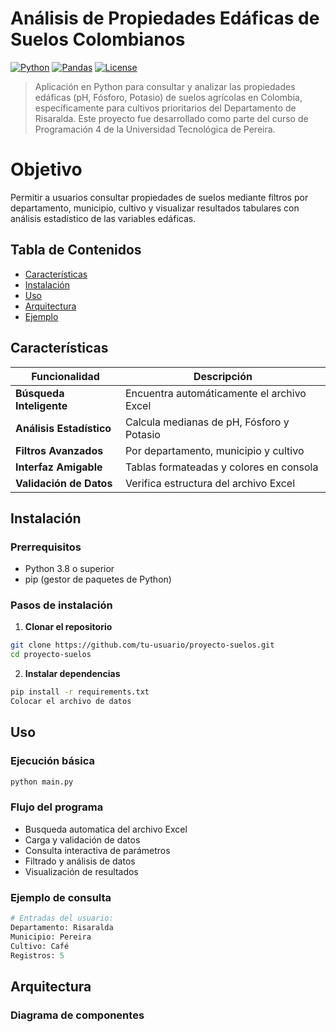 #  Análisis de Propiedades Edáficas de Suelos Colombianos

[![Python](https://img.shields.io/badge/Python-3.8%2B-blue?logo=python)](https://python.org)
[![Pandas](https://img.shields.io/badge/Pandas-1.3%2B-orange?logo=pandas)](https://pandas.pydata.org)
[![License](https://img.shields.io/badge/License-MIT-green)](LICENSE)

> Aplicación en Python para consultar y analizar las propiedades edáficas (pH, Fósforo, Potasio) de suelos agrícolas en Colombia, específicamente para cultivos prioritarios del Departamento de Risaralda. Este proyecto fue desarrollado como parte del curso de Programación 4 de la Universidad Tecnológica de Pereira.

# Objetivo
Permitir a usuarios consultar propiedades de suelos mediante filtros por departamento, municipio, cultivo y visualizar resultados tabulares con análisis estadístico de las variables edáficas.

##  Tabla de Contenidos

- [ Características](#-características)
- [ Instalación](#-instalación)
- [ Uso](#-uso)
- [ Arquitectura](#-arquitectura)
- [ Ejemplo](#-ejemplo)

##  Características

| Funcionalidad | Descripción |
|--------------|-------------|
|  **Búsqueda Inteligente** | Encuentra automáticamente el archivo Excel |
|  **Análisis Estadístico** | Calcula medianas de pH, Fósforo y Potasio |
|  **Filtros Avanzados** | Por departamento, municipio y cultivo |
|  **Interfaz Amigable** | Tablas formateadas y colores en consola |
|  **Validación de Datos** | Verifica estructura del archivo Excel |

##  Instalación

### Prerrequisitos
- Python 3.8 o superior
- pip (gestor de paquetes de Python)

### Pasos de instalación

1. **Clonar el repositorio**
```bash
git clone https://github.com/tu-usuario/proyecto-suelos.git
cd proyecto-suelos
```
2. **Instalar dependencias**
```bash
pip install -r requirements.txt
Colocar el archivo de datos
```

## Uso

### Ejecución básica
```bash
python main.py
```
### Flujo del programa

- Busqueda automatica del archivo Excel
- Carga y validación de datos
- Consulta interactiva de parámetros
- Filtrado y análisis de datos
- Visualización de resultados

### Ejemplo de consulta
```python
# Entradas del usuario:
Departamento: Risaralda
Municipio: Pereira  
Cultivo: Café
Registros: 5
```

## Arquitectura
### Diagrama de componentes

